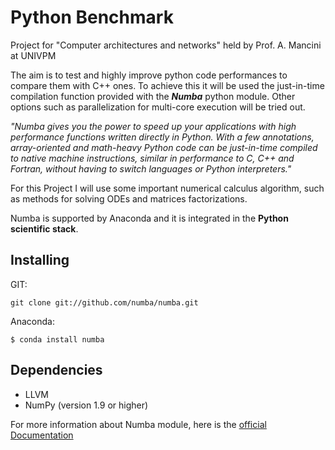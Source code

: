 # Python Benchmark

Project for "Computer architectures and networks" held by Prof. A. Mancini at UNIVPM

The aim is to test and highly improve python code performances to compare them with C++ ones.
To achieve this it will be used the just-in-time compilation function provided with the ***Numba*** python module. Other options such as parallelization for multi-core execution will be tried out.

*"Numba gives you the power to speed up your applications with high performance functions written directly in Python. With a few annotations, array-oriented and math-heavy Python code can be just-in-time compiled to native machine instructions, similar in performance to C, C++ and Fortran, without having to switch languages or Python interpreters."*

For this Project I will use some important numerical calculus algorithm, such as methods for solving ODEs and matrices factorizations.

Numba is supported by Anaconda and it is integrated in the **Python scientific stack**.

## Installing
GIT:
```
git clone git://github.com/numba/numba.git
```
Anaconda:
```
$ conda install numba
```
## Dependencies
- LLVM
- NumPy (version 1.9 or higher)

For more information about Numba module, here is the [official Documentation](https://numba.pydata.org/)
